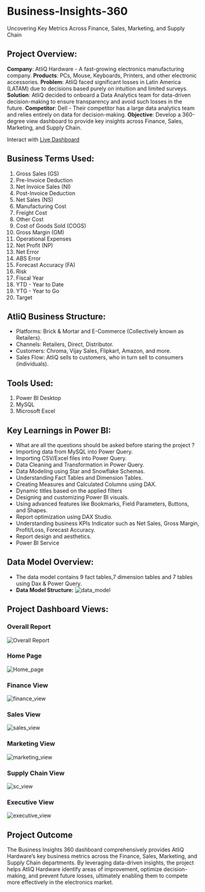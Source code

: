 # Business-Insights-360
Uncovering Key Metrics Across Finance, Sales, Marketing, and Supply Chain

## Project Overview:
**Company**: AtliQ Hardware - A fast-growing electronics manufacturing company.
**Products**: PCs, Mouse, Keyboards, Printers, and other electronic accessories.
**Problem**: AtliQ faced significant losses in Latin America (LATAM) due to decisions based purely on intuition and limited surveys.
**Solution**: AtliQ decided to onboard a Data Analytics team for data-driven decision-making to ensure transparency and avoid such losses in the future.
**Competitor**: Dell - Their competitor has a large data analytics team and relies entirely on data for decision-making.
**Objective**: Develop a 360-degree view dashboard to provide key insights across Finance, Sales, Marketing, and Supply Chain.

Interact with [Live Dashboard](https://app.powerbi.com/view?r=eyJrIjoiNjk1ZjNmMmMtNWIyYy00ODExLTlhZTAtY2JhNGNlNGVlOTUzIiwidCI6ImM2ZTU0OWIzLTVmNDUtNDAzMi1hYWU5LWQ0MjQ0ZGM1YjJjNCJ9)

## Business Terms Used:
1. Gross Sales (GS)
2. Pre-Invoice Deduction
3. Net Invoice Sales (NI)
4. Post-Invoice Deduction
5. Net Sales (NS)
6. Manufacturing Cost
7. Freight Cost
8. Other Cost
9. Cost of Goods Sold (COGS)
10. Gross Margin (GM)
11. Operational Expenses
12. Net Profit (NP)
13. Net Error
14. ABS Error
15. Forecast Accuracy (FA)
16. Risk
17. Fiscal Year
18. YTD - Year to Date
19. YTG - Year to Go
20. Target


## AtliQ Business Structure:
- Platforms: Brick & Mortar and E-Commerce (Collectively known as Retailers).
- Channels: Retailers, Direct, Distributor.
- Customers: Chroma, Vijay Sales, Flipkart, Amazon, and more.
- Sales Flow: AtliQ sells to customers, who in turn sell to consumers (individuals).

## Tools Used:
1. Power BI Desktop
2. MySQL
3. Microsoft Excel

## Key Learnings in Power BI:
-  What are all the questions should be asked before staring the project ?
- Importing data from MySQL into Power Query.
- Importing CSV/Excel files into Power Query.
- Data Cleaning and Transformation in Power Query.
- Data Modeling using Star and Snowflake Schemas.
- Understanding Fact Tables and Dimension Tables.
- Creating Measures and Calculated Columns using DAX.
- Dynamic titles based on the applied filters
- Designing and customizing Power BI visuals.
- Using advanced features like Bookmarks, Field Parameters, Buttons, and Shapes.
- Report optimization using DAX Studio.
- Understanding business KPIs Indicator such as Net Sales, Gross Margin, Profit/Loss, Forecast Accuracy.
- Report design and aesthetics.
- Power BI Service

## Data Model Overview:
- The data model contains 9 fact tables,7 dimension tables and 7 tables using Dax & Power Query.
- **Data Model Structure:**
![data_model]()

## Project Dashboard Views:

### **Overall Report**
![Overall Report]()

### **Home Page**
![Home_page]()

### **Finance View**
![finance_view]()

### **Sales View**
![sales_view]()

### **Marketing View**
![marketing_view]()

### **Supply Chain View**
![sc_view]()

### **Executive View**
![executive_view]()




## Project Outcome
The Business Insights 360 dashboard comprehensively provides AtliQ Hardware’s key business metrics across the Finance, Sales, Marketing, and Supply Chain departments. By leveraging data-driven insights, the project helps AtliQ Hardware identify areas of improvement, optimize decision-making, and prevent future losses, ultimately enabling them to compete more effectively in the electronics market.
